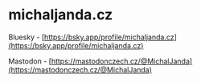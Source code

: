 # michaljanda.cz

Bluesky - [https://bsky.app/profile/michaljanda.cz](https://bsky.app/profile/michaljanda.cz)

Mastodon - [https://mastodonczech.cz/@MichalJanda](https://mastodonczech.cz/@MichalJanda)
